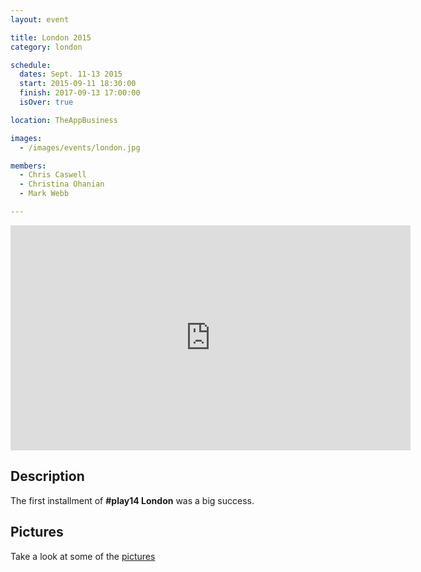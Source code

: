 ```yaml
---
layout: event

title: London 2015
category: london

schedule:
  dates: Sept. 11-13 2015
  start: 2015-09-11 18:30:00
  finish: 2017-09-13 17:00:00
  isOver: true

location: TheAppBusiness

images:
  - /images/events/london.jpg

members:
  - Chris Caswell
  - Christina Ohanian
  - Mark Webb

---
```


<iframe src="https://player.vimeo.com/video/172251112" width="640" height="360" frameborder="0" webkitallowfullscreen mozallowfullscreen allowfullscreen></iframe>

## Description
The first installment of **#play14 London** was a big success.

## Pictures
Take a look at some of the [pictures](https://goo.gl/photos/WWUhVBR3q8AuPw9V6)
